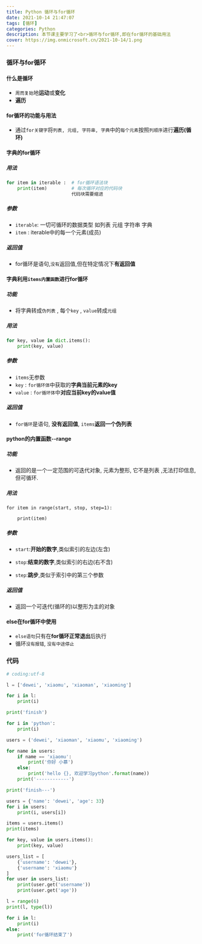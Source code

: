 ```yaml
---
title: Python 循环与for循环
date: 2021-10-14 21:47:07
tags: [循环]
categories: Python
description: 本节课主要学习了<br>循环与for循环,即在for循环的基础用法
cover: https://img.onmicrosoft.cn/2021-10-14/1.png
---
```


### 循环与for循环

#### 什么是循环

- `周而复始`地**运动**或**变化**
- **遍历**

#### for循环的功能与用法

- 通过`for关键字`将`列表, 元组, 字符串, 字典`中的`每个元素`按照`列顺序`进行**遍历(循环)**

#### 字典的for循环

##### 用法

```python
for item in iterable :  # for循环语法块
	print(item)			# 每次循环对应的代码块
						代码块需要缩进
```

##### 参数

- `iterable`: 一切可循环的数据类型 如列表 元组 字符串 字典
- `item` : iterable中的每一个元素(成员)

##### 返回值

- for循环是语句,`没有`返回值,但在特定情况下**有返回值**

#### 字典利用`items内置函数`进行**for循环**

##### 功能

- 将字典转成`伪列表` , 每个`key` , `value`转成`元组`

##### 用法

```python
for key, value in dict.items():
	print(key, value)
```

##### 参数

- `items`无参数
- `key` : `for循环体`中获取的**字典当前元素的key**
- `value` : `for循环体`中**对应当前key的value值**

##### 返回值

- `for循环`是语句, **没有返回值**, `items`**返回一个伪列表**

#### python的内置函数--range

##### 功能

- 返回的是一个一定范围的可迭代对象, 元素为整形, 它不是列表 ,无法打印信息,但可循环.

##### 用法

```
for item in range(start, stop, step=1):

	print(item)
```

##### 参数

- `start`:**开始的数字**,类似索引的左边(左含)
- `stop`:**结束的数字**,类似索引的右边(右不含)

- `step`:**跳步**,类似于索引中的第三个参数

##### 返回值

- 返回一个可迭代(循环的)以整形为主的对象

#### else在for循环中使用

- `else语句`只有在**for循环正常退出**后执行
- 循环`没有报错`, `没有中途停止`

### 代码

```python
# coding:utf-8

l = ['dewei', 'xiaomu', 'xiaoman', 'xiaoming']

for i in l:
    print(i)

print('finish')

for i in 'python':
    print(i)

users = ('dewei', 'xiaoman', 'xiaomu', 'xiaoming')

for name in users:
    if name == 'xiaomu':
        print('你好 小慕')
    else:
        print('hello {}, 欢迎学习python'.format(name))
    print('------------')

print('finish---')

users = {'name': 'dewei', 'age': 33}
for i in users:
    print(i, users[i])

items = users.items()
print(items)

for key, value in users.items():
    print(key, value)

users_list = [
    {'username': 'dewei'},
    {'username': 'xiaomu'}
]
for user in users_list:
    print(user.get('username'))
    print(user.get('age'))

l = range(6)
print(l, type(l))

for i in l:
    print(i)
else:
    print('for循环结束了')

```

